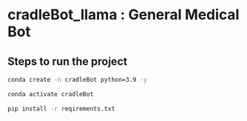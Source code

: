 # cradleBot_llama : General Medical Bot 

## Steps to run the project 

```bash
conda create -n cradleBot python=3.9 -y
```

```bash
conda activate cradleBot
```

```bash
pip install -r reqirements.txt
```

